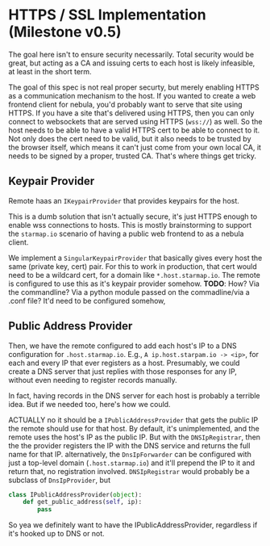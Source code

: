 # HTTPS / SSL Implementation (Milestone v0.5)

The goal here isn't to ensure security necessarily. Total security would be great, but acting as a CA and issuing certs to each host is likely infeasible, at least in the short term.

The goal of this spec is not real proper securty, but merely enabling HTTPS as a communication mechanism to the host. If you wanted to create a web frontend client for nebula, you'd probably want to serve that site using HTTPS. If you have a site that's delivered using HTTPS, then you can only connect to websockets that are served using HTTPS (`wss://`) as well. So the host needs to be able to have a valid HTTPS cert to be able to connect to it.
Not only does the cert need to be valid, but it also needs to be trusted by the browser itself, which means it can't just come from your own local CA, it needs to be signed by a proper, trusted CA. That's where things get tricky.


## Keypair Provider

Remote haas an `IKeypairProvider` that provides keypairs for the host.

This is a dumb solution that isn't actually secure, it's just HTTPS enough to enable wss connections to hosts. This is mostly brainstorming to support the `starmap.io` scenario of having a public web frontend to as a nebula client.

We implement a `SingularKeypairProvider` that basically gives every host the same (private key, cert) pair.
For this to work in production, that cert would need to be a wildcard cert, for a domain like `*.host.starmap.io`.
The remote is configured to use this as it's keypair provider somehow.
**TODO**: How? Via the commandline? Via a python module passed on the commadline/via a .conf file? It'd need to be configured somehow,

## Public Address Provider

Then, we have the remote configured to add each host's IP to a DNS configuration for `.host.starmap.io`.
E.g., `A ip.host.starpam.io -> <ip>`, for each and every IP that ever registers as a host.
Presumably, we could create a DNS server that just replies with those responses for any IP, without even needing to register records manually.

In fact, having records in the DNS server for each host is probably a terrible idea. But if we needed too, here's how we could.

<!--
We'd add a list of `IHostMoveTrigger`s to the remote that fire when a host moves. Then, the Starmap scenario would configure a `DNSUpdateTrigger` that would be implemented using Lexicon, that would cause a DNS provider to update it's records to have the new `A ip.host.starpam.io -> <ip>` entry.

Let's try and get away without needing to do that however. If we can somehow configure an application to run as a DNS provider that does what we want, then I don't think we'd need the `IHostMoveTrigger` at all.
-->

ACTUALLY no it should be a `IPublicAddressProvider` that gets the public IP the remote should use for that host. By default, it's unimplemented, and the remote uses the host's IP as the public IP. But with the `DNSIpRegistrar`, then the the provider registers the IP with the DNS service and returns the full name for that IP. alternatively, the `DnsIpForwarder` can be configured with just a top-level domain (`.host.starmap.io`) and it'll prepend the IP to it and return that, no registration involved.
`DNSIpRegistrar` would probably be a subclass of `DnsIpProvider`, but

``` python
class IPublicAddressProvider(object):
    def get_public_address(self, ip):
        pass
```

So yea we definitely want to have the IPublicAddressProvider, regardless if it's hooked up to DNS or not.
